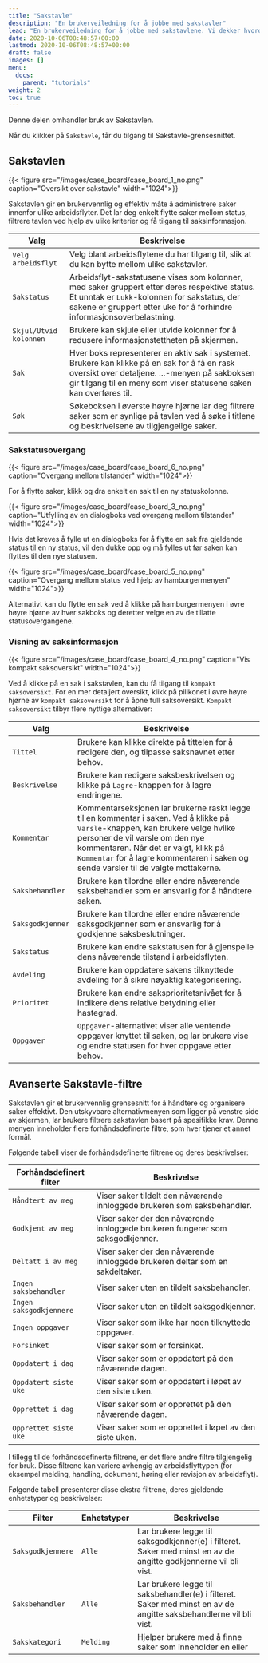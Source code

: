 ```yaml
---
title: "Sakstavle"
description: "En brukerveiledning for å jobbe med sakstavler"
lead: "En brukerveiledning for å jobbe med sakstavlene. Vi dekker hvordan man oppretter, oppdaterer og administrerer sakstavler."
date: 2020-10-06T08:48:57+00:00
lastmod: 2020-10-06T08:48:57+00:00
draft: false
images: []
menu:
  docs:
    parent: "tutorials"
weight: 2
toc: true
---
```

Denne delen omhandler bruk av Sakstavlen.

Når du klikker på `Sakstavle`, får du tilgang til Sakstavle-grensesnittet.

## Sakstavlen

{{< figure src="/images/case_board/case_board_1_no.png" caption="Oversikt over sakstavle" width="1024">}}

Sakstavlen gir en brukervennlig og effektiv måte å administrere saker innenfor ulike arbeidsflyter. Det lar deg enkelt flytte saker mellom status, filtrere tavlen ved hjelp av ulike kriterier og få tilgang til saksinformasjon.

| Valg | Beskrivelse |
| --- | --- |
| `Velg arbeidsflyt` | Velg blant arbeidsflytene du har tilgang til, slik at du kan bytte mellom ulike sakstavler. |
| `Sakstatus` | Arbeidsflyt-sakstatusene vises som kolonner, med saker gruppert etter deres respektive status. Et unntak er `Lukk`-kolonnen for sakstatus, der sakene er gruppert etter uke for å forhindre informasjonsoverbelastning. |
| `Skjul/Utvid kolonnen` | Brukere kan skjule eller utvide kolonner for å redusere informasjonstettheten på skjermen. |
| `Sak` | Hver boks representerer en aktiv sak i systemet. Brukere kan klikke på en sak for å få en rask oversikt over detaljene. ...-menyen på sakboksen gir tilgang til en meny som viser statusene saken kan overføres til. |
| `Søk` | Søkeboksen i øverste høyre hjørne lar deg filtrere saker som er synlige på tavlen ved å søke i titlene og beskrivelsene av tilgjengelige saker.|

### Sakstatusovergang

{{< figure src="/images/case_board/case_board_6_no.png" caption="Overgang mellom tilstander" width="1024">}}

For å flytte saker, klikk og dra enkelt en sak til en ny statuskolonne.

{{< figure src="/images/case_board/case_board_3_no.png" caption="Utfylling av en dialogboks ved overgang mellom tilstander" width="1024">}}

Hvis det kreves å fylle ut en dialogboks for å flytte en sak fra gjeldende status til en ny status, vil den dukke opp og må fylles ut før saken kan flyttes til den nye statusen.

{{< figure src="/images/case_board/case_board_5_no.png" caption="Overgang mellom status ved hjelp av hamburgermenyen" width="1024">}}

Alternativt kan du flytte en sak ved å klikke på hamburgermenyen i øvre høyre hjørne av hver sakboks og deretter velge en av de tillatte statusovergangene.

### Visning av saksinformasjon

{{< figure src="/images/case_board/case_board_4_no.png" caption="Vis kompakt saksoversikt" width="1024">}}

Ved å klikke på en sak i sakstavlen, kan du få tilgang til `kompakt saksoversikt`. For en mer detaljert oversikt, klikk på pilikonet i øvre høyre hjørne av `kompakt saksoversikt` for å åpne full saksoversikt. `Kompakt saksoversikt` tilbyr flere nyttige alternativer:

| Valg | Beskrivelse |
| --- | --- |
| `Tittel` | Brukere kan klikke direkte på tittelen for å redigere den, og tilpasse saksnavnet etter behov. |
| `Beskrivelse` | Brukere kan redigere saksbeskrivelsen og klikke på `Lagre`-knappen for å lagre endringene. |
| `Kommentar` | Kommentarseksjonen lar brukerne raskt legge til en kommentar i saken. Ved å klikke på `Varsle`-knappen, kan brukere velge hvilke personer de vil varsle om den nye kommentaren. Når det er valgt, klikk på `Kommentar` for å lagre kommentaren i saken og sende varsler til de valgte mottakerne. |
| `Saksbehandler` | Brukere kan tilordne eller endre nåværende saksbehandler som er ansvarlig for å håndtere saken. |
| `Saksgodkjenner` | Brukere kan tilordne eller endre nåværende saksgodkjenner som er ansvarlig for å godkjenne saksbeslutninger. |
| `Sakstatus` | Brukere kan endre sakstatusen for å gjenspeile dens nåværende tilstand i arbeidsflyten. |
| `Avdeling` | Brukere kan oppdatere sakens tilknyttede avdeling for å sikre nøyaktig kategorisering. |
| `Prioritet` | Brukere kan endre saksprioritetsnivået for å indikere dens relative betydning eller hastegrad. |
| `Oppgaver` | `Oppgaver`-alternativet viser alle ventende oppgaver knyttet til saken, og lar brukere vise og endre statusen for hver oppgave etter behov. |

## Avanserte Sakstavle-filtre

Sakstavlen gir et brukervennlig grensesnitt for å håndtere og organisere saker effektivt. Den utskyvbare alternativmenyen som ligger på venstre side av skjermen, lar brukere filtrere sakstavlen basert på spesifikke krav. Denne menyen inneholder flere forhåndsdefinerte filtre, som hver tjener et annet formål.

Følgende tabell viser de forhåndsdefinerte filtrene og deres beskrivelser:

| Forhåndsdefinert filter      | Beskrivelse                                                                                   |
|-------------------------|-----------------------------------------------------------------------------------------------|
| `Håndtert av meg`         | Viser saker tildelt den nåværende innloggede brukeren som saksbehandler.                      |
| `Godkjent av meg`        | Viser saker der den nåværende innloggede brukeren fungerer som saksgodkjenner.                |
| `Deltatt i av meg` | Viser saker der den nåværende innloggede brukeren deltar som en sakdeltaker.                  |
| `Ingen saksbehandler`       | Viser saker uten en tildelt saksbehandler.                                                    |
| `Ingen saksgodkjennere`     | Viser saker uten en tildelt saksgodkjenner.                                                   |
| `Ingen oppgaver`              | Viser saker som ikke har noen tilknyttede oppgaver.                                           |
| `Forsinket`               | Viser saker som er forsinket.                                                                 |
| `Oppdatert i dag`         | Viser saker som er oppdatert på den nåværende dagen.                                          |
| `Oppdatert siste uke`  | Viser saker som er oppdatert i løpet av den siste uken.                                       |
| `Opprettet i dag`         | Viser saker som er opprettet på den nåværende dagen.                                          |
| `Opprettet siste uke`  | Viser saker som er opprettet i løpet av den siste uken.                                       |

I tillegg til de forhåndsdefinerte filtrene, er det flere andre filtre tilgjengelig for bruk. Disse filtrene kan variere avhengig av arbeidsflyttypen (for eksempel melding, handling, dokument, høring eller revisjon av arbeidsflyt).

Følgende tabell presenterer disse ekstra filtrene, deres gjeldende enhetstyper og beskrivelser:

| Filter          | Enhetstyper | Beskrivelse                                                                                                                  |
|-----------------|--------------|------------------------------------------------------------------------------------------------------------------------------|
| `Saksgodkjennere`| `Alle`        | Lar brukere legge til saksgodkjenner(e) i filteret. Saker med minst en av de angitte godkjennerne vil bli vist.  |
| `Saksbehandler`  | `Alle`        | Lar brukere legge til saksbehandler(e) i filteret. Saker med minst en av de angitte saksbehandlerne vil bli vist.     |
| `Sakskategori` | `Melding`    | Hjelper brukere med å finne saker som inneholder en eller
